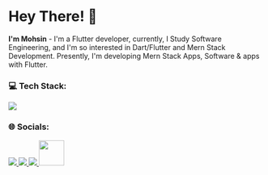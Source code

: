 # Hey There! 👋

**I'm Mohsin** - I'm a Flutter developer, currently, I Study Software Engineering, and I'm so interested in Dart/Flutter and Mern Stack Development. Presently, I'm developing Mern Stack Apps, Software & apps with Flutter.

### 💻 Tech Stack:

<a href="#">
    <img src="https://skillicons.dev/icons?i=dart,flutter,mongodb,express,react,nodejs,photoshop,illustrator,xd,vscode,git,github&theme=dark" />
  </a>
  
### 🌐 Socials:
<a href="https://instagram.com/mosen_here">
    <img src="https://skillicons.dev/icons?i=instagram&theme=dark" />
  </a> <a href="https://twitter.com/MirXaMohsin3">
    <img src="https://skillicons.dev/icons?i=twitter&theme=dark" />
  </a> <a href="[https://linkedin.com/MirXaMohsin3](https://www.linkedin.com/in/muhammad-mohsin-133886261/)">
    <img src="https://skillicons.dev/icons?i=linkedin&theme=dark" />
  </a> <a href="https://mosen_dev03@gmail.com" target="_blank" rel="noreferrer"><img src="https://www.pngall.com/wp-content/uploads/12/Gmail-Logo-PNG-Cutout.png" height="50"  /></a>
